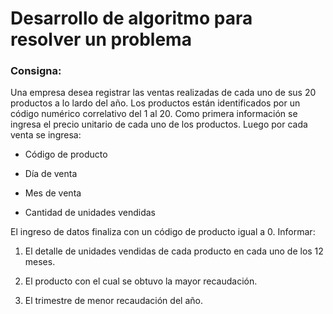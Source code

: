 # Desarrollo de algoritmo para resolver un problema

### Consigna:
Una empresa desea registrar las ventas realizadas de cada uno de sus 20 productos a lo lardo del año. Los 
productos están identificados por un código numérico correlativo del 1 al 20. Como primera información se 
ingresa el precio unitario de cada uno de los productos. Luego por cada venta se ingresa:

- Código de producto

- Día de venta

- Mes de venta

- Cantidad de unidades vendidas

El ingreso de datos finaliza con un código de producto igual a 0. Informar:

1. El detalle de unidades vendidas de cada producto en cada uno de los 12 meses.

2. El producto con el cual se obtuvo la mayor recaudación.

3. El trimestre de menor recaudación del año.
